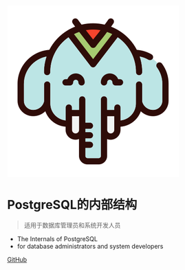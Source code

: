 

![logo](imgs/logo/icon.svg)

# PostgreSQL的内部结构

> 适用于数据库管理员和系统开发人员 

* The Internals of PostgreSQL
* for database administrators and system developers

[GitHub](https://github.com//yonj1e/The-Internals-of-PostgreSQL)